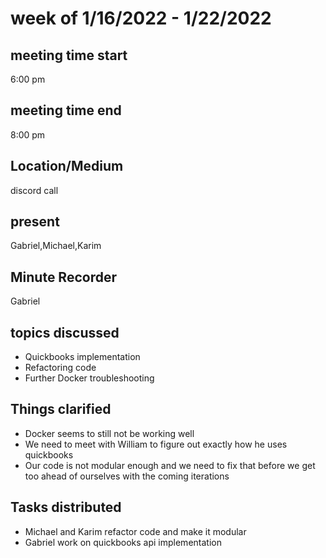# week of 1/16/2022 - 1/22/2022
## meeting time start
6:00 pm
## meeting time end
8:00 pm
## Location/Medium
discord call
## present
Gabriel,Michael,Karim
## Minute Recorder
Gabriel
## topics discussed
 * Quickbooks implementation
 * Refactoring code
 * Further Docker troubleshooting
## Things clarified
 * Docker seems to still not be working well
 * We need to meet with William to figure out exactly how he uses quickbooks
 * Our code is not modular enough and we need to fix that before we get too ahead of ourselves with the coming iterations
 ## Tasks distributed
 * Michael and Karim refactor code and make it modular
 * Gabriel work on quickbooks api implementation
